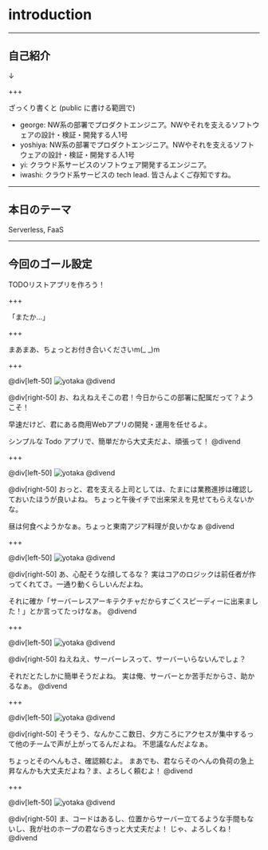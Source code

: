 # introduction

---

## 自己紹介
↓

+++

ざっくり書くと (public に書ける範囲で)
- george: NW系の部署でプロダクトエンジニア。NWやそれを支えるソフトウェアの設計・検証・開発する人1号
- yoshiya: NW系の部署でプロダクトエンジニア。NWやそれを支えるソフトウェアの設計・検証・開発する人1号
- yi: クラウド系サービスのソフトウェア開発するエンジニア。
- iwashi: クラウド系サービスの tech lead. 皆さんよくご存知ですね。

---

## 本日のテーマ
Serverless, FaaS

---

## 今回のゴール設定
TODOリストアプリを作ろう！

+++

「またか…」

+++

まあまあ、ちょっとお付き合いくださいm(_ _)m

+++

@div[left-50]
![yotaka](presentation/assets/img/YOTA93_udewokumubiz15121216.jpg.jpg)
@divend

@div[right-50]
お、ねえねえそこの君！今日からこの部署に配属だって？ようこそ！

早速だけど、君にある商用Webアプリの開発・運用を任せるよ。

シンプルな Todo アプリで、簡単だから大丈夫だよ、頑張って！
@divend

+++

@div[left-50]
![yotaka](presentation/assets/img/YOTA93_udewokumubiz15121216.jpg.jpg)
@divend

@div[right-50]
おっと、君を支える上司としては、たまには業務進捗は確認しておいたほうが良いよね。
ちょっと午後イチで出来栄えを見せてもらえないかな。

昼は何食べようかなぁ。ちょっと東南アジア料理が良いかなぁ
@divend

+++

@div[left-50]
![yotaka](presentation/assets/img/YOTA93_udewokumubiz15121216.jpg.jpg)
@divend

@div[right-50]
あ、心配そうな顔してるな？
実はコアのロジックは前任者が作ってくれてさ。一通り動くらしいんだよね。

それに確か「サーバーレスアーキテクチャだからすごくスピーディーに出来ました！」とか言ってたっけなぁ。
@divend

+++

@div[left-50]
![yotaka](presentation/assets/img/YOTA93_udewokumubiz15121216.jpg.jpg)
@divend

@div[right-50]
ねえねえ、サーバーレスって、サーバーいらないんでしょ？

それだとたしかに簡単そうだよね。
実は俺、サーバーとか苦手だからさ、助かるなぁ。
@divend

+++

@div[left-50]
![yotaka](presentation/assets/img/YOTA93_udewokumubiz15121216.jpg.jpg)
@divend

@div[right-50]
そうそう、なんかここ数日、夕方ころにアクセスが集中するって他のチームで声が上がってるんだよね。
不思議なんだよなぁ。

ちょっとそのへんもさ、確認頼むよ。
まあでも、君ならそのへんの負荷の急上昇なんかも大丈夫だよね？ま、よろしく頼むよ！
@divend

+++

@div[left-50]
![yotaka](presentation/assets/img/YOTA93_udewokumubiz15121216.jpg.jpg)
@divend

@div[right-50]
ま、コードはあるし、位置からサーバー立てるような手間もないし、我が社のホープの君ならきっと大丈夫だよ！
じゃ、よろしくね！
@divend
